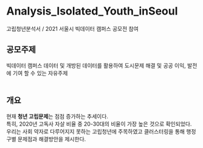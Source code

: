 # Analysis_Isolated_Youth_inSeoul
고립청년분석서 / 2021 서울시 빅데이터 캠퍼스 공모전 참여


## 공모주제
빅데이터 캠퍼스 데이터 및 개방된 데이터를 활용하여 도시문제 해결 및 공공 이익, 발전에 기여 할 수 있는 자유주제 <br><br>

## 개요
현재 <b>청년 고립문제</b>는 점점 증가하는 추세이다.  <br>
특히, 2020년 고독사 자살 비율 중 20-30대의 비율이 가장 높은 것으로 확인되었다. <br>
우리는 사회 약자로 다루어지지 못하는 고립청년에 주목하였고 클러스터링을 통해 행정구별 문제점과 해결방안을 제시한다.  <br>
